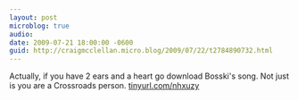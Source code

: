 ```yaml
---
layout: post
microblog: true
audio: 
date: 2009-07-21 18:00:00 -0600
guid: http://craigmcclellan.micro.blog/2009/07/22/t2784890732.html
---
```

Actually, if you have 2 ears and a heart go download Bosski's song.  Not just is you are a Crossroads person. [tinyurl.com/nhxuzy](http://tinyurl.com/nhxuzy)
